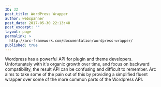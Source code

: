 ```yaml
---
ID: 32
post_title: WordPress Wrapper
author: webspanner
post_date: 2017-05-30 22:13:48
post_excerpt: ""
layout: page
permalink: >
  http://arc-framework.com/documentation/wordpress-wrapper/
published: true
---
```

Wordpress has a powerful API for plugin and theme developers. Unfortunately with it's organic growth over time, and focus on backward compatibility, the result API can be confusing and difficult to remember. Arc aims to take some of the pain out of this by providing a simplified fluent wrapper over some of the more common parts of the Wordpress API.